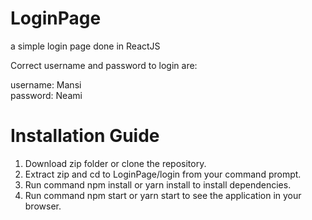# LoginPage
a simple login page done in ReactJS

Correct username and password to login are:

username: Mansi  
password: Neami

# Installation Guide
1. Download zip folder or clone the repository.
2. Extract zip and cd to LoginPage/login from your command prompt.
3. Run command npm install or yarn install to install dependencies.
4. Run command npm start or yarn start to see the application in your browser.
